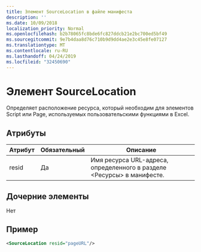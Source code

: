```yaml
---
title: Элемент SourceLocation в файле манифеста
description: ''
ms.date: 10/09/2018
localization_priority: Normal
ms.openlocfilehash: b2b78065fc8bde6fc827ddcb21e2bc700ed5bf49
ms.sourcegitcommit: 9e7b4daa8d76c710b9d9dd4ae2e3c45e8fe07127
ms.translationtype: MT
ms.contentlocale: ru-RU
ms.lasthandoff: 04/24/2019
ms.locfileid: "32450690"
---
```

# <a name="sourcelocation-element"></a>Элемент SourceLocation

Определяет расположение ресурса, который необходим для элементов Script или Page, используемых пользовательскими функциями в Excel.

## <a name="attributes"></a>Атрибуты

| **Атрибут** | **Обязательный** | **Описание**                                                                      |
|---------------|--------------|--------------------------------------------------------------------------------------|
| resid         | Да          | Имя ресурса URL-адреса, определенного в разделе &lt;Ресурсы&gt; в манифесте. |

## <a name="child-elements"></a>Дочерние элементы

Нет

## <a name="example"></a>Пример

```xml
<SourceLocation resid="pageURL"/>
```
